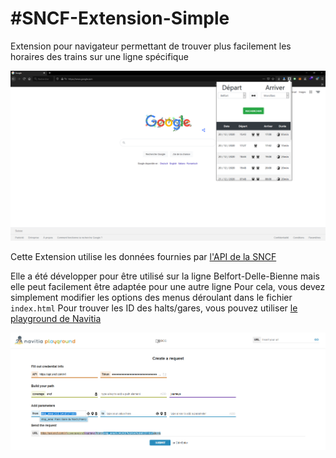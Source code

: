 #SNCF-Extension-Simple 
========
Extension pour navigateur permettant de trouver plus facilement les horaires des trains sur une ligne spécifique

![Alt text](icons/Screenshots-1.png?raw=true "Capture d'écran de l'extension")

Cette Extension utilise les données fournies par [l'API de la SNCF](https://www.digital.sncf.com/startup/api)

Elle a été développer pour être utilisé sur la ligne Belfort-Delle-Bienne mais elle peut facilement être adaptée pour une autre ligne
Pour cela, vous devez simplement modifier les options des menus déroulant dans le fichier `index.html`
Pour trouver les ID des halts/gares, vous pouvez utiliser [le playground de Navitia](http://canaltp.github.io/navitia-playground/play.html?request=https%3A%2F%2Fapi.sncf.com%2Fv1%2Fcoverage%2Fsncf%2Fjourneys%3Ffrom%3D%26to%3D%26) 

![Alt text](icons/Screenshots-2.png?raw=true "Capture d'écran du playground de Navitia")